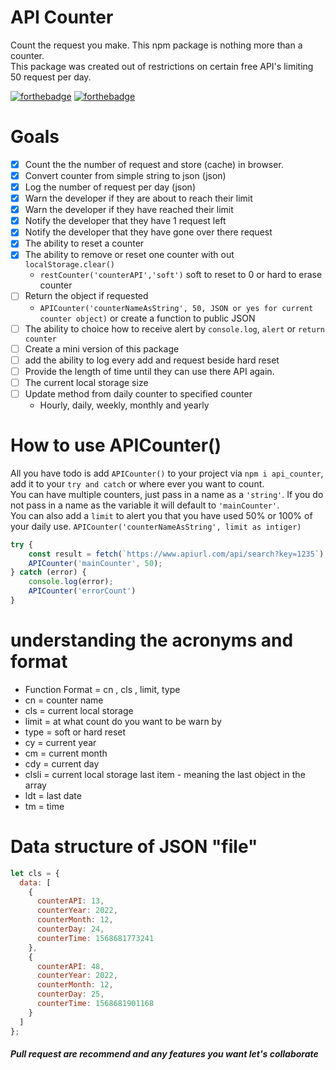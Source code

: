 # API Counter
Count the request you make. This npm package is nothing more than a counter.  
This package was created out of restrictions on certain free API's limiting 50 request per day.   

[![forthebadge](https://forthebadge.com/images/badges/made-with-javascript.svg)](https://forthebadge.com) [![forthebadge](https://forthebadge.com/images/badges/built-with-love.svg)](https://forthebadge.com)  

# Goals
- [x] Count the the number of request and store (cache) in browser.
- [x] Convert counter from simple string to json (json)
- [x] Log the number of request per day (json)
- [x] Warn the developer if they are about to reach their limit
- [x] Warn the developer if they have reached their limit
- [x] Notify the developer that they have 1 request left
- [x] Notify the developer that they have gone over there request
- [x] The ability to reset a counter
- [x] The ability to remove or reset one counter with out ```localStorage.clear()```
    * ```restCounter('counterAPI','soft')``` soft to reset to 0 or hard to erase counter
- [ ] Return the object if requested
    - ```APICounter('counterNameAsString', 50, JSON or yes for current counter object)``` or create a function to public JSON
- [ ] The ability to choice how to receive alert by ```console.log```, ```alert``` or ```return counter```
- [ ] Create a mini version of this package
- [ ] add the ability to log every add and request beside hard reset
- [ ] Provide the length of time until they can use there API again.
- [ ] The current local storage size
- [ ] Update method from daily counter to specified counter 
    - Hourly, daily, weekly, monthly and yearly

# How to use APICounter()
All you have todo is add ```APICounter()``` to your project via ```npm i api_counter```, add it to your ```try and catch``` or where ever you want to count.  
You can have multiple counters, just pass in a name as a ```'string'```. If you do not pass in a name as the variable it will default to ```'mainCounter'```.  
You can also add a ```limit``` to alert you that you have used 50% or 100% of your daily use. ```APICounter('counterNameAsString', limit as intiger)``` 
```javascript
try {
    const result = fetch(`https://www.apiurl.com/api/search?key=1235`);
    APICounter('mainCounter', 50);
} catch (error) {
    console.log(error);
    APICounter('errorCount')
}
```

# understanding the acronyms and format
* Function Format = cn , cls , limit, type
* cn = counter name
* cls = current local storage
* limit = at what count do you want to be warn by
* type = soft or hard reset
* cy = current year
* cm = current month
* cdy = current day
* clsli = current local storage last item - meaning the last object in the array
* ldt = last date
* tm = time

# Data structure of JSON "file"
```javascript
let cls = {
  data: [
    {
      counterAPI: 13,
      counterYear: 2022,
      counterMonth: 12,
      counterDay: 24,
      counterTime: 1568681773241
    },
    {
      counterAPI: 48,
      counterYear: 2022,
      counterMonth: 12,
      counterDay: 25,
      counterTime: 1568681901168
    }
  ]
};
```

##### Pull request are recommend and any features you want let's collaborate
